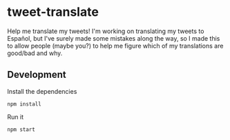 # tweet-translate

Help me translate my tweets! I'm working on translating my
tweets to Español, but I've surely made some mistakes along the
way, so I made this to allow people (maybe you?) to help me figure
which of my translations are good/bad and why.

## Development

Install the dependencies

```
npm install
```

Run it

```
npm start
```
